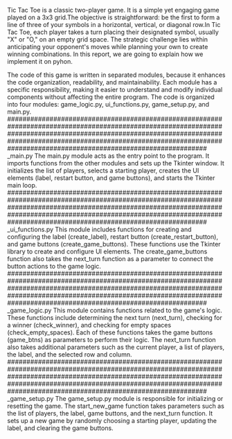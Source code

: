 Tic Tac Toe is a classic two-player game. It is a simple yet engaging game played on a 3x3 grid.The objective is straightforward: be the first to form a line of three of your symbols in a horizontal, vertical, or diagonal row.In Tic Tac Toe, each player takes a turn placing their designated symbol, usually "X" or "O," on an empty grid space. The strategic challenge lies within anticipating your opponent's moves while planning your own to create winning combinations.
In this report, we are going to explain how we implement it on pyhon.

The code of this game is written in separated modules, because it enhances the code organization, readability, and maintainability. Each module has a specific responsibility, making it easier to understand and modify individual components without affecting the entire program.
The code is organized into four modules: game_logic.py, ui_functions.py, game_setup.py, and main.py. ####################################################################################################################################################################################################################################################################################
_main.py
The main.py module acts as the entry point to the program. It imports functions from the other modules and sets up the Tkinter window. It initializes the list of players, selects a starting player, creates the UI elements (label, restart button, and game buttons), and starts the Tkinter main loop.
####################################################################################################################################################################################################################################################################################
_ui_functions.py
This module includes functions for creating and configuring the label (create_label), restart button (create_restart_button), and game buttons (create_game_buttons). These functions use the Tkinter library to create and configure UI elements. The create_game_buttons function also takes the next_turn function as a parameter to connect the button actions to the game logic.
####################################################################################################################################################################################################################################################################################
_game_logic.py
This module contains functions related to the game's logic. These functions include determining the next turn (next_turn), checking for a winner (check_winner), and checking for empty spaces (check_empty_spaces). Each of these functions takes the game buttons (game_btns) as parameters to perform their logic. The next_turn function also takes additional parameters such as the current player, a list of players, the label, and the selected row and column.
####################################################################################################################################################################################################################################################################################
_game_setup.py
The game_setup.py module is responsible for initializing or resetting the game. The start_new_game function takes parameters such as the list of players, the label, game buttons, and the next_turn function. It sets up a new game by randomly choosing a starting player, updating the label, and clearing the game buttons.
